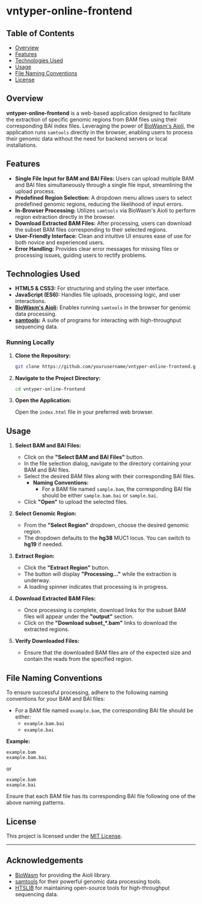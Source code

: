 # vntyper-online-frontend

## Table of Contents

- [Overview](#overview)
- [Features](#features)
- [Technologies Used](#technologies-used)
- [Usage](#usage)
- [File Naming Conventions](#file-naming-conventions)
- [License](#license)

## Overview

**vntyper-online-frontend** is a web-based application designed to facilitate the extraction of specific genomic regions from BAM files using their corresponding BAI index files. Leveraging the power of [BioWasm's Aioli](https://www.biowasm.com/), the application runs `samtools` directly in the browser, enabling users to process their genomic data without the need for backend servers or local installations.

## Features

- **Single File Input for BAM and BAI Files:** Users can upload multiple BAM and BAI files simultaneously through a single file input, streamlining the upload process.
- **Predefined Region Selection:** A dropdown menu allows users to select predefined genomic regions, reducing the likelihood of input errors.
- **In-Browser Processing:** Utilizes `samtools` via BioWasm's Aioli to perform region extraction directly in the browser.
- **Download Extracted BAM Files:** After processing, users can download the subset BAM files corresponding to their selected regions.
- **User-Friendly Interface:** Clean and intuitive UI ensures ease of use for both novice and experienced users.
- **Error Handling:** Provides clear error messages for missing files or processing issues, guiding users to rectify problems.

## Technologies Used

- **HTML5 & CSS3:** For structuring and styling the user interface.
- **JavaScript (ES6):** Handles file uploads, processing logic, and user interactions.
- **[BioWasm's Aioli](https://www.biowasm.com/):** Enables running `samtools` in the browser for genomic data processing.
- **[samtools](http://www.htslib.org/):** A suite of programs for interacting with high-throughput sequencing data.

### Running Locally

1. **Clone the Repository:**

   ```bash
   git clone https://github.com/yourusername/vntyper-online-frontend.git
   ```

2. **Navigate to the Project Directory:**

   ```bash
   cd vntyper-online-frontend
   ```

3. **Open the Application:**

   Open the `index.html` file in your preferred web browser.

## Usage

1. **Select BAM and BAI Files:**
   
   - Click on the **"Select BAM and BAI Files"** button.
   - In the file selection dialog, navigate to the directory containing your BAM and BAI files.
   - Select the desired BAM files along with their corresponding BAI files.
     - **Naming Conventions:**
       - For a BAM file named `sample.bam`, the corresponding BAI file should be either `sample.bam.bai` or `sample.bai`.
   - Click **"Open"** to upload the selected files.

2. **Select Genomic Region:**
   
   - From the **"Select Region"** dropdown, choose the desired genomic region.
   - The dropdown defaults to the **hg38** MUC1 locus. You can switch to **hg19** if needed.

3. **Extract Region:**
   
   - Click the **"Extract Region"** button.
   - The button will display **"Processing..."** while the extraction is underway.
   - A loading spinner indicates that processing is in progress.

4. **Download Extracted BAM Files:**
   
   - Once processing is complete, download links for the subset BAM files will appear under the **"output"** section.
   - Click on the **"Download subset_*.bam"** links to download the extracted regions.

5. **Verify Downloaded Files:**
   
   - Ensure that the downloaded BAM files are of the expected size and contain the reads from the specified region.

## File Naming Conventions

To ensure successful processing, adhere to the following naming conventions for your BAM and BAI files:

- For a BAM file named `example.bam`, the corresponding BAI file should be either:
  - `example.bam.bai`
  - `example.bai`

**Example:**

```plaintext
example.bam
example.bam.bai
```

or

```plaintext
example.bam
example.bai
```

Ensure that each BAM file has its corresponding BAI file following one of the above naming patterns.

## License

This project is licensed under the [MIT License](LICENSE).

---

## Acknowledgements

- [BioWasm](https://www.biowasm.com/) for providing the Aioli library.
- [samtools](http://www.htslib.org/) for their powerful genomic data processing tools.
- [HTSLIB](https://github.com/samtools/htslib) for maintaining open-source tools for high-throughput sequencing data.
